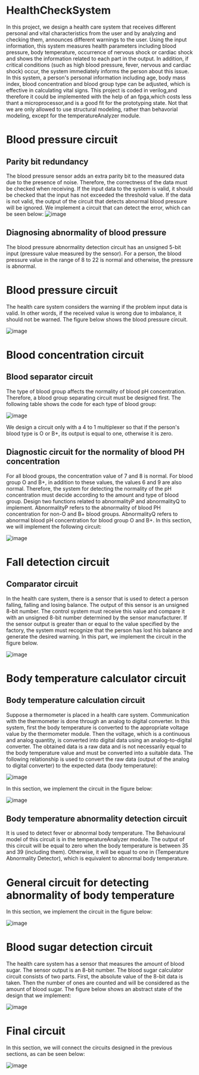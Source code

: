 # HealthCheckSystem

In this project, we design a health care system that receives different personal and vital characteristics from the user and by analyzing and checking them, announces different warnings to the user. Using the input information, this system measures health parameters including blood pressure, body temperature, occurrence of nervous shock or cardiac shock and shows the information related to each part in the output. In addition, if critical conditions (such as high blood pressure, fever, nervous and cardiac shock) occur, the system immediately informs the person about this issue. In this system, a person's personal information including age, body mass index, blood concentration and blood group type can be adjusted, which is effective in calculating vital signs.
This project is coded in verilog,and therefore it could be implemented with the help of an fpga,which costs less thant a microprocessor,and is a good fit for the prototyping state. Not that we are only allowed to use structural modeling, rather than behavorial modeling, except for the temperatureAnalyzer module.

#  Blood pressure circuit
## Parity bit redundancy
The blood pressure sensor adds an extra parity bit to the measured data due to the presence of noise. Therefore, the correctness of the data must be checked when receiving. If the input data to the system is valid, it should be checked that the input has not exceeded the threshold value. If the data is not valid, the output of the circuit that detects abnormal blood pressure will be ignored. We implement a circuit that can detect the error, which can be seen below:
![image](https://github.com/MahdiTheGreat/HealthCheckSystem/assets/47212121/b06470dc-1dea-4d13-97b0-b82ebcb37db7)


## Diagnosing abnormality of blood pressure
The blood pressure abnormality detection circuit has an unsigned 5-bit input (pressure value measured by the sensor). For a person, the blood pressure value in the range of 8 to 22 is normal and otherwise, the pressure is abnormal. 

# Blood pressure circuit
The health care system considers the warning if the problem input data is valid. In other words, if the received value is wrong due to imbalance, it should not be warned. The figure below shows the blood pressure circuit.

![image](https://github.com/MahdiTheGreat/HealthCheckSystem/assets/47212121/22cc2a94-6c4d-438a-8ebb-54f53595977a)

# Blood concentration circuit
## Blood separator circuit
The type of blood group affects the normality of blood pH concentration. Therefore, a blood group separating circuit must be designed first. The following table shows the code for each type of blood group:

![image](https://github.com/MahdiTheGreat/HealthCheckSystem/assets/47212121/a25f101d-ba58-4dba-b4ef-9fc026b10b63)

We design a circuit only with a 4 to 1 multiplexer so that if the person's blood type is O or B+, its output is equal to one, otherwise it is zero.

## Diagnostic circuit for the normality of blood PH concentration
For all blood groups, the concentration value of 7 and 8 is normal. For blood group O and B+, in addition to these values, the values 6 and 9 are also normal. Therefore, the system for detecting the normality of the pH concentration must decide according to the amount and type of blood group.
Design two functions related to abnormalityP and abnormalityQ to implement. AbnormalityP refers to the abnormality of blood PH concentration for non-O and B+ blood groups. AbnormalityQ refers to abnormal blood pH concentration for blood group O and B+. In this section, we will implement the following circuit:

![image](https://github.com/MahdiTheGreat/HealthCheckSystem/assets/47212121/164aeb67-9c8c-4ab2-8fc2-f4df59323926)

# Fall detection circuit
## Comparator circuit
In the health care system, there is a sensor that is used to detect a person falling, falling and losing balance. The output of this sensor is an unsigned 8-bit number. The control system must receive this value and compare it with an unsigned 8-bit number determined by the sensor manufacturer. If the sensor output is greater than or equal to the value specified by the factory, the system must recognize that the person has lost his balance and generate the desired warning. In this part, we implement the circuit in the figure below.

![image](https://github.com/MahdiTheGreat/HealthCheckSystem/assets/47212121/a60b1e53-8e3a-437f-b0a1-bb037102315f)

# Body temperature calculator circuit
## Body temperature calculation circuit
Suppose a thermometer is placed in a health care system. Communication with the thermometer is done through an analog to digital converter. In this system, first the body temperature is converted to the appropriate voltage value by the thermometer module. Then the voltage, which is a continuous and analog quantity, is converted into digital data using an analog-to-digital converter. The obtained data is a raw data and is not necessarily equal to the body temperature value and must be converted into a suitable data. The following relationship is used to convert the raw data (output of the analog to digital converter) to the expected data (body temperature):

![image](https://github.com/MahdiTheGreat/HealthCheckSystem/assets/47212121/c19bd572-2fb0-4ea1-9b31-fe28ecfceccd)

In this section, we implement the circuit in the figure below:

![image](https://github.com/MahdiTheGreat/HealthCheckSystem/assets/47212121/fd3410e4-5484-4b9f-b32e-2db5bb0b2c3f)

## Body temperature abnormality detection circuit
It is used to detect fever or abnormal body temperature. The Behavioural model of this circuit is in the temperatureAnalyzer module. The output of this circuit will be equal to zero when the body temperature is between 35 and 39 (including them). Otherwise, it will be equal to one in (Temperature Abnormality Detector), which is equivalent to abnormal body temperature.

# General circuit for detecting abnormality of body temperature
In this section, we implement the circuit in the figure below:

![image](https://github.com/MahdiTheGreat/HealthCheckSystem/assets/47212121/f57eb172-e235-4c5d-8206-2426f72b311b)

# Blood sugar detection circuit
The health care system has a sensor that measures the amount of blood sugar. The sensor output is an 8-bit number. The blood sugar calculator circuit consists of two parts. First, the absolute value of the 8-bit data is taken. Then the number of ones are counted and will be considered as the amount of blood sugar. The figure below shows an abstract state of the design that we implement:

![image](https://github.com/MahdiTheGreat/HealthCheckSystem/assets/47212121/fbe48f61-d6c5-435d-ac06-158d89b990c3)

# Final circuit
In this section, we will connect the circuits designed in the previous sections, as can be seen below:

![image](https://github.com/MahdiTheGreat/HealthCheckSystem/assets/47212121/71df5c95-45d3-4ceb-95cd-a0664ca4e753)



